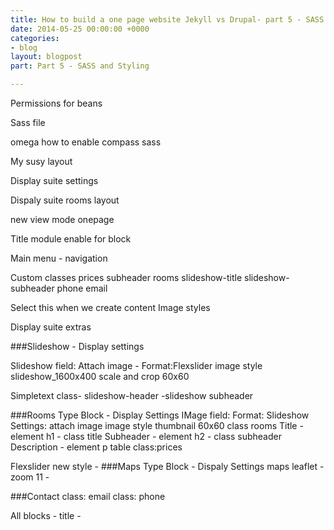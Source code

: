 ```yaml
---
title: How to build a one page website Jekyll vs Drupal- part 5 - SASS and Styling
date: 2014-05-25 00:00:00 +0000
categories:
- blog
layout: blogpost
part: Part 5 - SASS and Styling

---
```

Permissions for beans


Sass file

omega how to enable compass sass

My susy layout

Display suite settings

Dispaly suite rooms layout

new view mode onepage

Title module enable for block

Main menu - navigation

Custom classes
prices
subheader
rooms
slideshow-title
slideshow-subheader
phone
email

Select this when we create content
Image styles


Display suite extras 

###Slideshow - Display settings

Slideshow field: Attach image - Format:Flexslider
image style slideshow_1600x400 scale and crop 60x60


Simpletext
class- slideshow-header
 -slideshow subheader

###Rooms Type Block - Display Settings
IMage field: Format: Slideshow
Settings: attach image
image style thumbnail 60x60
class rooms
Title - element h1 - class title
Subheader - element h2 - class subheader
Description  - element p
table class:prices

Flexslider new style - 
###Maps Type Block  - Dispaly Settings
maps leaflet - zoom 11 - 


###Contact
class: email
class: phone


All blocks - title - <none>